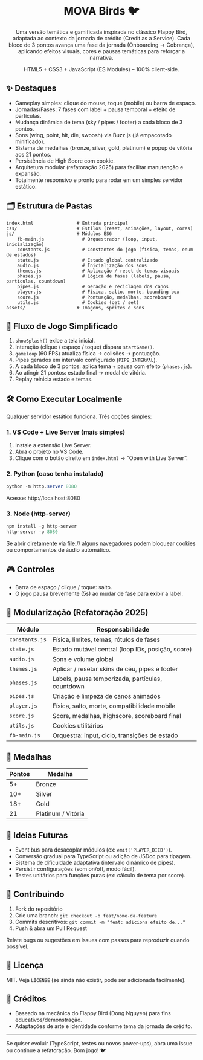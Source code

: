 <div align="center">

# MOVA Birds 🐦

Uma versão temática e gamificada inspirada no clássico Flappy Bird, adaptada ao contexto da jornada de crédito (Credit as a Service). Cada bloco de 3 pontos avança uma fase da jornada (Onboarding → Cobrança), aplicando efeitos visuais, cores e pausas temáticas para reforçar a narrativa.

HTML5 + CSS3 + JavaScript (ES Modules) – 100% client-side.

</div>

## ✨ Destaques

- Gameplay simples: clique do mouse, toque (mobile) ou barra de espaço.
- Jornadas/Fases: 7 fases com label + pausa temporal + efeito de partículas.
- Mudança dinâmica de tema (sky / pipes / footer) a cada bloco de 3 pontos.
- Sons (wing, point, hit, die, swoosh) via Buzz.js (já empacotado minificado).
- Sistema de medalhas (bronze, silver, gold, platinum) e popup de vitória aos 21 pontos.
- Persistência de High Score com cookie.
- Arquitetura modular (refatoração 2025) para facilitar manutenção e expansão.
- Totalmente responsivo e pronto para rodar em um simples servidor estático.

## 🗂 Estrutura de Pastas

```
index.html                # Entrada principal
css/                      # Estilos (reset, animações, layout, cores)
js/                       # Módulos ES6
    fb-main.js              # Orquestrador (loop, input, inicialização)
    constants.js            # Constantes do jogo (física, temas, enum de estados)
    state.js                # Estado global centralizado
    audio.js                # Inicialização dos sons
    themes.js               # Aplicação / reset de temas visuais
    phases.js               # Lógica de fases (labels, pausa, partículas, countdown)
    pipes.js                # Geração e reciclagem dos canos
    player.js               # Física, salto, morte, bounding box
    score.js                # Pontuação, medalhas, scoreboard
    utils.js                # Cookies (get / set)
assets/                   # Imagens, sprites e sons
```

## 🔁 Fluxo de Jogo Simplificado

1. `showSplash()` exibe a tela inicial.
2. Interação (clique / espaço / toque) dispara `startGame()`.
3. `gameloop` (60 FPS) atualiza física → colisões → pontuação.
4. Pipes gerados em intervalo configurado (`PIPE_INTERVAL`).
5. A cada bloco de 3 pontos: aplica tema + pausa com efeito (`phases.js`).
6. Ao atingir 21 pontos: estado final → modal de vitória.
7. Replay reinicia estado e temas.

## 🛠 Como Executar Localmente

Qualquer servidor estático funciona. Três opções simples:

### 1. VS Code + Live Server (mais simples)
1. Instale a extensão Live Server.
2. Abra o projeto no VS Code.
3. Clique com o botão direito em `index.html` → “Open with Live Server”.

### 2. Python (caso tenha instalado)
```powershell
python -m http.server 8080
```
Acesse: http://localhost:8080

### 3. Node (http-server)
```powershell
npm install -g http-server
http-server -p 8080
```

Se abrir diretamente via file:// alguns navegadores podem bloquear cookies ou comportamentos de áudio automático.

## 🎮 Controles

- Barra de espaço / clique / toque: salto.
- O jogo pausa brevemente (5s) ao mudar de fase para exibir a label.

## 🧩 Modularização (Refatoração 2025)

| Módulo | Responsabilidade |
|--------|------------------|
| `constants.js` | Física, limites, temas, rótulos de fases |
| `state.js` | Estado mutável central (loop IDs, posição, score) |
| `audio.js` | Sons e volume global |
| `themes.js` | Aplicar / resetar skins de céu, pipes e footer |
| `phases.js` | Labels, pausa temporizada, partículas, countdown |
| `pipes.js` | Criação e limpeza de canos animados |
| `player.js` | Física, salto, morte, compatibilidade mobile |
| `score.js` | Score, medalhas, highscore, scoreboard final |
| `utils.js` | Cookies utilitários |
| `fb-main.js` | Orquestra: input, ciclo, transições de estado |

## 🥇 Medalhas

| Pontos | Medalha |
|--------|---------|
| 5+     | Bronze  |
| 10+    | Silver  |
| 18+    | Gold    |
| 21     | Platinum / Vitória |

## 🚀 Ideias Futuras

- Event bus para desacoplar módulos (ex: `emit('PLAYER_DIED')`).
- Conversão gradual para TypeScript ou adição de JSDoc para tipagem.
- Sistema de dificuldade adaptativa (intervalo dinâmico de pipes).
- Persistir configurações (som on/off, modo fácil).
- Testes unitários para funções puras (ex: cálculo de tema por score).

## 🤝 Contribuindo

1. Fork do repositório
2. Crie uma branch: `git checkout -b feat/nome-da-feature`
3. Commits descritivos: `git commit -m "feat: adiciona efeito de..."`
4. Push & abra um Pull Request

Relate bugs ou sugestões em Issues com passos para reproduzir quando possível.

## 📄 Licença

MIT. Veja `LICENSE` (se ainda não existir, pode ser adicionada facilmente).

## 📢 Créditos

- Baseado na mecânica do Flappy Bird (Dong Nguyen) para fins educativos/demonstração.
- Adaptações de arte e identidade conforme tema da jornada de crédito.

---

Se quiser evoluir (TypeScript, testes ou novos power-ups), abra uma issue ou continue a refatoração. Bom jogo! 🐦